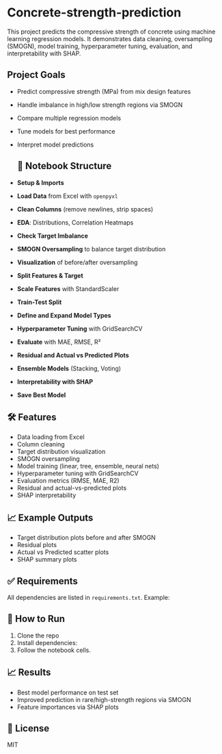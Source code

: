 # Concrete-strength-prediction
This project predicts the compressive strength of concrete using machine learning regression models. It demonstrates data cleaning, oversampling (SMOGN), model training, hyperparameter tuning, evaluation, and interpretability with SHAP.

## Project Goals
- Predict compressive strength (MPa) from mix design features
- Handle imbalance in high/low strength regions via SMOGN
- Compare multiple regression models
- Tune models for best performance
- Interpret model predictions

  ## 🧭 Notebook Structure
- **Setup & Imports**  
- **Load Data** from Excel with `openpyxl`  
- **Clean Columns** (remove newlines, strip spaces)  
- **EDA**: Distributions, Correlation Heatmaps  
- **Check Target Imbalance**  
- **SMOGN Oversampling** to balance target distribution  
- **Visualization** of before/after oversampling  
- **Split Features & Target**  
- **Scale Features** with StandardScaler  
- **Train-Test Split**  
- **Define and Expand Model Types**  
- **Hyperparameter Tuning** with GridSearchCV  
- **Evaluate** with MAE, RMSE, R²  
- **Residual and Actual vs Predicted Plots**  
- **Ensemble Models** (Stacking, Voting)  
- **Interpretability with SHAP**  
- **Save Best Model**

## 🛠️ Features
- Data loading from Excel
- Column cleaning
- Target distribution visualization
- SMOGN oversampling
- Model training (linear, tree, ensemble, neural nets)
- Hyperparameter tuning with GridSearchCV
- Evaluation metrics (RMSE, MAE, R2)
- Residual and actual-vs-predicted plots
- SHAP interpretability


## 📈 Example Outputs
- Target distribution plots before and after SMOGN
- Residual plots
- Actual vs Predicted scatter plots
- SHAP summary plots


## ✅ Requirements
All dependencies are listed in `requirements.txt`. Example:

## 🚀 How to Run
1. Clone the repo
2. Install dependencies:
4. Follow the notebook cells.

## 📈 Results
- Best model performance on test set
- Improved prediction in rare/high-strength regions via SMOGN
- Feature importances via SHAP plots

## 📜 License
MIT

